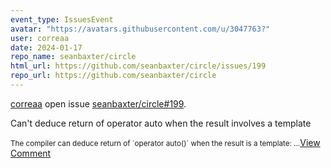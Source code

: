 ```yaml
---
event_type: IssuesEvent
avatar: "https://avatars.githubusercontent.com/u/3047763?"
user: correaa
date: 2024-01-17
repo_name: seanbaxter/circle
html_url: https://github.com/seanbaxter/circle/issues/199
repo_url: https://github.com/seanbaxter/circle
---
```


<a href='https://github.com/correaa' target='_blank'>correaa</a> open issue <a href='https://github.com/seanbaxter/circle/issues/199' target='_blank'>seanbaxter/circle#199</a>.

<p>Can't deduce return of operator auto when the result involves a template</p><small>The compiler can deduce return of `operator auto()` when the result is a template:...</small><a href='https://github.com/seanbaxter/circle/issues/199' target='_blank'>View Comment</a>